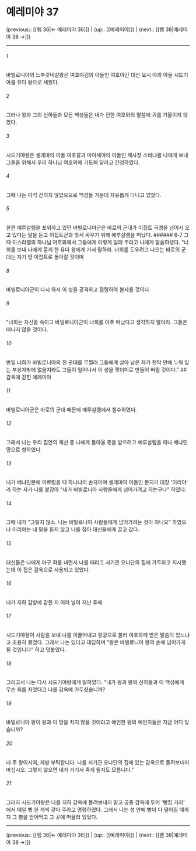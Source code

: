 # 예레미야 37

(previous:: [[렘 36|← 예레미야 36]]) | (up:: [[예레미야]]) | (next:: [[렘 38|예레미야 38 →]])

***




###### 1 

바빌로니아의 느부갓네살왕은 여호야김의 아들인 여호야긴 대신 요시 야의 아들 시드기야를 유다 왕으로 세웠다. 



###### 2 

그러나 왕과 그의 신하들과 모든 백성들은 내가 전한 여호와의 말씀에 귀를 기울이지 않았다. 



###### 3 

시드기야왕은 셀레먀의 아들 여후갈과 마아세야의 아들인 제사장 스바냐를 나에게 보내 그들을 위해서 우리 하나님 여호와께 기도해 달라고 간청하였다. 



###### 4 

그때 나는 아직 갇히지 않았으므로 백성들 가운데 자유롭게 다니고 있었다. 



###### 5 

한편 예루살렘을 포위하고 있던 바빌로니아군은 바로의 군대가 이집트 국경을 넘어서 오고 있다는 말을 듣고 이집트군과 맞서 싸우기 위해 예루살렘을 떠났다. ###### 6-7 그때 이스라엘의 하나님 여호와께서 그들에게 이렇게 일러 주라고 나에게 말씀하셨다. "너희를 보내 나에게 묻게 한 유다 왕에게 가서 말하라. 너희를 도우려고 나오는 바로의 군대는 자기 땅 이집트로 돌아갈 것이며 



###### 8 

바빌로니아군이 다시 와서 이 성을 공격하고 점령하여 불사를 것이다. 



###### 9 

"너희는 자신을 속이고 바빌로니아군이 너희를 아주 떠났다고 생각하지 말아라. 그들은 떠나지 않을 것이다. 



###### 10 

만일 너희가 바빌로니아의 전 군대를 무찔러 그들에게 살아 남은 자가 천막 안에 누워 있는 부상자밖에 없을지라도 그들이 일어나서 이 성을 잿더미로 만들어 버릴 것이다." ## 감옥에 갇힌 예레미야 



###### 11 

바빌로니아군은 바로의 군대 때문에 예루살렘에서 철수하였다. 



###### 12 

그래서 나는 우리 집안의 재산 중 나에게 돌아올 몫을 받으려고 예루살렘을 떠나 베냐민 땅으로 향하였다. 



###### 13 

내가 베냐민문에 이르렀을 때 하나냐의 손자이며 셀레먀의 아들인 문지기 대장 '이리야' 라 하는 자가 나를 붙잡아 "네가 바빌로니아 사람들에게 넘어가려고 하는구나" 하였다. 



###### 14 

그때 내가 "그렇지 않소. 나는 바빌로니아 사람들에게 넘어가려는 것이 아니오" 하였으나 이리야는 내 말을 듣지 않고 나를 잡아 대신들에게 끌고 갔다. 



###### 15 

대신들은 나에게 마구 화를 내면서 나를 때리고 서기관 요나단의 집에 가두라고 지시했는데 이 집은 감옥으로 사용되고 있었다. 



###### 16 

내가 지하 감방에 갇힌 지 여러 날이 지난 후에 



###### 17 

시드기야왕이 사람을 보내 나를 이끌어내고 왕궁으로 불러 여호와께 받은 말씀이 있느냐고 조용히 물었다. 그래서 나는 있다고 대답하며 "왕은 바빌로니아 왕의 손에 넘어가게 될 것입니다" 하고 덧붙였다. 



###### 18 

그러고서 나는 다시 시드기야왕에게 말하였다. "내가 왕과 왕의 신하들과 이 백성에게 무슨 죄를 지었다고 나를 감옥에 가두셨습니까? 



###### 19 

바빌로니아 왕이 왕과 이 땅을 치지 않을 것이라고 예언한 왕의 예언자들은 지금 어디 있습니까? 



###### 20 

내 주 왕이시여, 제발 부탁합니다. 나를 서기관 요나단의 집에 있는 감옥으로 돌려보내지 마십시오. 그렇지 않으면 내가 거기서 죽게 될지도 모릅니다." 



###### 21 

그러자 시드기야왕은 나를 지하 감옥에 돌려보내지 말고 궁중 감옥에 두어 '빵집 거리' 에서 매일 빵 한 개씩 갖다 주라고 명령하였다. 그래서 나는 성 안에 빵이 다 떨어질 때까지 그 빵을 얻어먹고 그 곳에 머물러 있었다.

***

(previous:: [[렘 36|← 예레미야 36]]) | (up:: [[예레미야]]) | (next:: [[렘 38|예레미야 38 →]])
